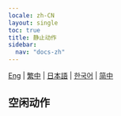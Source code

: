 ```yaml
---
locale: zh-CN
layout: single
toc: true
title: 静止动作
sidebar:
  nav: "docs-zh"
---
```

[Eng](/dancexr/features/idle_motion) | [繁中](/tw/dancexr/features/idle_motion) | [日本語](/jp/dancexr/features/idle_motion) | [한국어](/kr/dancexr/features/idle_motion) | [简中](/zh/dancexr/features/idle_motion)

## 空闲动作